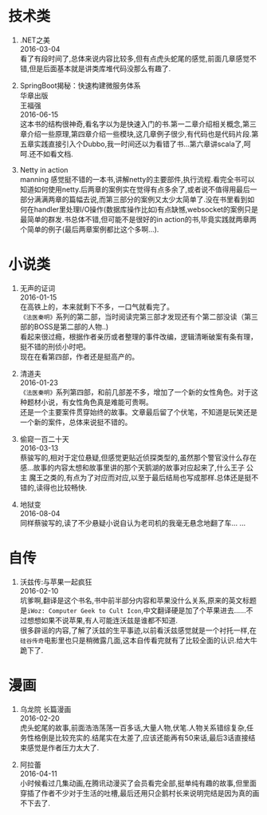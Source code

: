 # 技术类

1. .NET之美  
2016-03-04  
看了有段时间了,总体来说内容比较多,但有点虎头蛇尾的感觉,前面几章感觉不错,但是后面基本就是讲类库堆代码没那么有趣了.  

2. SpringBoot揭秘：快速构建微服务体系  
华章出版  
王福强  
2016-06-15  
这本书的结构很神奇,看名字以为是快速入门的书.第一二章介绍相关概念,第三章介绍一些原理,第四章介绍一些模块,这几章例子很少,有代码也是代码片段.第五章实践直接引入个Dubbo,我一时间还以为看错了书...第六章讲scala了,呵呵.还不如看文档.  

3. Netty in action  
manning
感觉挺不错的一本书,讲解netty的主要部件,执行流程.看完全书可以知道如何使用netty.后两章的案例实在觉得有点多余了,或者说不值得用最后一部分满满两章的篇幅去说,而第三部分的案例又太少太简单了.没在书里看到如何在handler里处理I/O操作(数据库操作比如)有点缺憾,websocket的案例只是最简单的群发.书总体不错,但可能不是很好的in action的书,毕竟实践就两章两个简单的例子(最后两章案例都比这个多啊...).

# 小说类
  
1. 无声的证词  
2016-01-15  
在高铁上的，本来就剩下不多，一口气就看完了。  
`《法医秦明》`系列的第二部，当时阅读完第三部才发现还有个第二部没读（第三部的BOSS是第二部的人物..)  
看起来很过瘾，根据作者亲历或者整理的事件改编，逻辑清晰破案有条有理，挺不错的刑侦小时吧。  
现在在看第四部，作者还是挺高产的。

2. 清道夫  
2016-01-23  
`《法医秦明》`系列第四部，和前几部差不多，增加了一个新的女性角色。对于这种题材小说，有女性角色真是难能可贵啊。  
还是一个主要案件贯穿始终的故事。文章最后留了个伏笔，不知道是玩笑还是一个新的案件，总体来说挺不错的。

3. 偷窥一百二十天  
2016-03-13  
蔡骏写的,相对于定位悬疑,但感觉更贴近侦探类型的,虽然那个警官没什么存在感...故事的内容太想和故事里讲的那个天鹅湖的故事对应起来了,什么王子 公主 魔王之类的,有点为了对应而对应,以至于最后结局也写成那样.总体还是挺不错的,读得也比较畅快.

4. 地狱变  
2016-08-04  
同样蔡骏写的,读了不少悬疑小说自认为老司机的我毫无悬念地翻了车... ...  


# 自传

1. 沃兹传:与苹果一起疯狂  
2016-02-10  
坑爹啊,翻译是这个书名,书中前半部分内容和苹果没什么关系,原来的英文标题是`iWoz: Computer Geek to Cult Icon`,中文翻译硬是加了个苹果进去......不过想想如果不说苹果,有人可能连沃兹是谁都不知道.  
很多辟谣的内容,了解了沃兹的生平事迹,以前看沃兹感觉就是一个衬托一样,在`硅谷传奇`电影里也只是稍微露几面,这本自传看完就有了比较全面的认识.给大牛跪下了.

# 漫画  

1. 乌龙院 长篇漫画  
2016-02-20  
虎头蛇尾的故事,前面浩浩荡荡一百多话,大量人物,伏笔.人物关系错综复杂,任务性格倒是比较充实的.结尾实在太差了,应该还能再有50来话,最后3话直接结束感觉是作者压力太大了.

2. 阿拉蕾  
2016-04-11  
小时候看过几集动画,在腾讯动漫买了会员看完全部,挺单纯有趣的故事,但里面穿插了作者不少对于生活的吐槽,最后还用只企鹅村长来说明完结是因为真的画不下去了.
